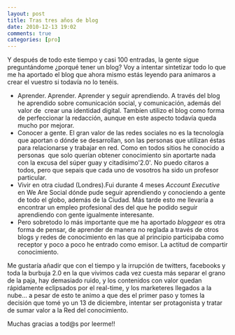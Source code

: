 ```yaml
---
layout: post
title: Tras tres años de blog
date: 2010-12-13 19:02
comments: true
categories: [pro]
---
```


Y después de todo este tiempo y casi 100 entradas, la gente sigue preguntándome ¿porqué tener un blog? Voy a intentar sintetizar todo lo que me ha aportado el blog que ahora mismo estás leyendo para animaros a crear el vuestro si todavía no lo tenéis.

- Aprender. Aprender. Aprender y seguir aprendiendo. A través del blog he aprendido sobre comunicación social, y comunicación, además del valor de  crear una identidad digital. Tambíen utilizo el blog como forma de perfeccionar la redacción, aunque en este aspecto todavía queda mucho por mejorar.  
- Conocer a gente. El gran valor de las redes sociales no es la tecnología que aportan o dónde se desarrollan, son las personas que utilizan éstas para relacionarse y trabajar en red. Como en todos sitios he conocido a personas  que solo querían obtener conocimiento sin aportarte nada con la excusa del súper guay y citadísimo'2.0'. No puedo citaros a todos, pero que sepais que cada uno de vosotros ha sido un profesor particular.  
- Vivir en otra ciudad (Londres).Fui durante 4 meses *Account Executive* en We Are Social dónde pude seguir aprendiendo y conociendo a gente de todo el globo, además de la Ciudad. Más tarde esto me llevaría a encontrar un empleo profesional des del que he podido seguir aprendiendo con gente igualmente  interesante.  
- Pero sobretodo lo más importante que me ha aportado *bloggear* es otra forma de pensar, de aprender de manera no reglada a través de otros      blogs y redes de conocimiento en las que al principio participaba como receptor y poco a poco he entrado como emisor. La actitud de compartir conocimiento.  

Me gustaría añadir que con el tiempo y la irrupción de twitters, facebooks y toda la burbuja 2.0 en la que vivimos cada vez cuesta más separar el grano de la paja, hay demasiado ruido, y los contenidos con valor quedan rápidamente eclipsados por el real-time, y los marketeres llegados a la nube... a pesar de esto te animo a que des el primer paso y tomes la decisión que tomé yo un 13 de diciembre, intentar ser protagonista y tratar de sumar valor a la Red del conocimiento.

Muchas gracias a tod@s por leerme!!
